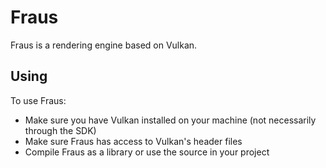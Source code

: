 # Fraus

Fraus is a rendering engine based on Vulkan.

## Using

To use Fraus:
- Make sure you have Vulkan installed on your machine (not necessarily through the SDK)
- Make sure Fraus has access to Vulkan's header files
- Compile Fraus as a library or use the source in your project
